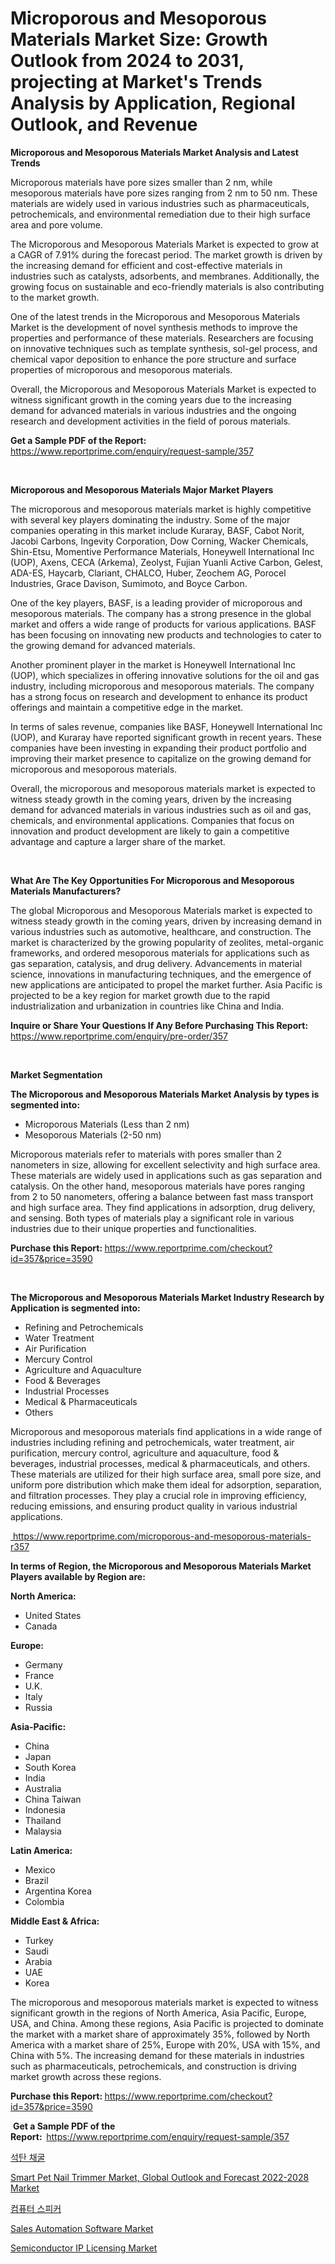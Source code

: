 <p><h1>Microporous and Mesoporous Materials Market Size: Growth Outlook from 2024 to 2031, projecting at Market's Trends Analysis by Application, Regional Outlook, and Revenue</h1></p><p><strong>Microporous and Mesoporous Materials Market Analysis and Latest Trends</strong></p>
<p><p>Microporous materials have pore sizes smaller than 2 nm, while mesoporous materials have pore sizes ranging from 2 nm to 50 nm. These materials are widely used in various industries such as pharmaceuticals, petrochemicals, and environmental remediation due to their high surface area and pore volume.</p><p>The Microporous and Mesoporous Materials Market is expected to grow at a CAGR of 7.91% during the forecast period. The market growth is driven by the increasing demand for efficient and cost-effective materials in industries such as catalysts, adsorbents, and membranes. Additionally, the growing focus on sustainable and eco-friendly materials is also contributing to the market growth.</p><p>One of the latest trends in the Microporous and Mesoporous Materials Market is the development of novel synthesis methods to improve the properties and performance of these materials. Researchers are focusing on innovative techniques such as template synthesis, sol-gel process, and chemical vapor deposition to enhance the pore structure and surface properties of microporous and mesoporous materials.</p><p>Overall, the Microporous and Mesoporous Materials Market is expected to witness significant growth in the coming years due to the increasing demand for advanced materials in various industries and the ongoing research and development activities in the field of porous materials.</p></p>
<p><strong>Get a Sample PDF of the Report:&nbsp;</strong> <a href="https://www.reportprime.com/enquiry/request-sample/357">https://www.reportprime.com/enquiry/request-sample/357</a></p>
<p>&nbsp;</p>
<p><strong>Microporous and Mesoporous Materials Major Market Players</strong></p>
<p><p>The microporous and mesoporous materials market is highly competitive with several key players dominating the industry. Some of the major companies operating in this market include Kuraray, BASF, Cabot Norit, Jacobi Carbons, Ingevity Corporation, Dow Corning, Wacker Chemicals, Shin-Etsu, Momentive Performance Materials, Honeywell International Inc (UOP), Axens, CECA (Arkema), Zeolyst, Fujian Yuanli Active Carbon, Gelest, ADA-ES, Haycarb, Clariant, CHALCO, Huber, Zeochem AG, Porocel Industries, Grace Davison, Sumimoto, and Boyce Carbon.</p><p>One of the key players, BASF, is a leading provider of microporous and mesoporous materials. The company has a strong presence in the global market and offers a wide range of products for various applications. BASF has been focusing on innovating new products and technologies to cater to the growing demand for advanced materials.</p><p>Another prominent player in the market is Honeywell International Inc (UOP), which specializes in offering innovative solutions for the oil and gas industry, including microporous and mesoporous materials. The company has a strong focus on research and development to enhance its product offerings and maintain a competitive edge in the market.</p><p>In terms of sales revenue, companies like BASF, Honeywell International Inc (UOP), and Kuraray have reported significant growth in recent years. These companies have been investing in expanding their product portfolio and improving their market presence to capitalize on the growing demand for microporous and mesoporous materials.</p><p>Overall, the microporous and mesoporous materials market is expected to witness steady growth in the coming years, driven by the increasing demand for advanced materials in various industries such as oil and gas, chemicals, and environmental applications. Companies that focus on innovation and product development are likely to gain a competitive advantage and capture a larger share of the market.</p></p>
<p>&nbsp;</p>
<p><strong>What Are The Key Opportunities For Microporous and Mesoporous Materials Manufacturers?</strong></p>
<p><p>The global Microporous and Mesoporous Materials market is expected to witness steady growth in the coming years, driven by increasing demand in various industries such as automotive, healthcare, and construction. The market is characterized by the growing popularity of zeolites, metal-organic frameworks, and ordered mesoporous materials for applications such as gas separation, catalysis, and drug delivery. Advancements in material science, innovations in manufacturing techniques, and the emergence of new applications are anticipated to propel the market further. Asia Pacific is projected to be a key region for market growth due to the rapid industrialization and urbanization in countries like China and India.</p></p>
<p><strong>Inquire or Share Your Questions If Any Before Purchasing This Report:</strong> <a href="https://www.reportprime.com/enquiry/pre-order/357">https://www.reportprime.com/enquiry/pre-order/357</a></p>
<p>&nbsp;</p>
<p><strong>Market Segmentation</strong></p>
<p><strong>The Microporous and Mesoporous Materials Market Analysis by types is segmented into:</strong></p>
<p><ul><li>Microporous Materials (Less than 2 nm)</li><li>Mesoporous Materials (2-50 nm)</li></ul></p>
<p><p>Microporous materials refer to materials with pores smaller than 2 nanometers in size, allowing for excellent selectivity and high surface area. These materials are widely used in applications such as gas separation and catalysis. On the other hand, mesoporous materials have pores ranging from 2 to 50 nanometers, offering a balance between fast mass transport and high surface area. They find applications in adsorption, drug delivery, and sensing. Both types of materials play a significant role in various industries due to their unique properties and functionalities.</p></p>
<p><strong>Purchase this Report:&nbsp;</strong><a href="https://www.reportprime.com/checkout?id=357&price=3590">https://www.reportprime.com/checkout?id=357&price=3590</a></p>
<p>&nbsp;</p>
<p><strong>The Microporous and Mesoporous Materials Market Industry Research by Application is segmented into:</strong></p>
<p><ul><li>Refining and Petrochemicals</li><li>Water Treatment</li><li>Air Purification</li><li>Mercury Control</li><li>Agriculture and Aquaculture</li><li>Food & Beverages</li><li>Industrial Processes</li><li>Medical & Pharmaceuticals</li><li>Others</li></ul></p>
<p><p>Microporous and mesoporous materials find applications in a wide range of industries including refining and petrochemicals, water treatment, air purification, mercury control, agriculture and aquaculture, food & beverages, industrial processes, medical & pharmaceuticals, and others. These materials are utilized for their high surface area, small pore size, and uniform pore distribution which make them ideal for adsorption, separation, and filtration processes. They play a crucial role in improving efficiency, reducing emissions, and ensuring product quality in various industrial applications.</p></p>
<p><a href="https://www.reportprime.com/microporous-and-mesoporous-materials-r357">&nbsp;https://www.reportprime.com/microporous-and-mesoporous-materials-r357</a></p>
<p><strong>In terms of Region, the Microporous and Mesoporous Materials Market Players available by Region are:</strong></p>
<p>
    <p> <strong> North America: </strong>
        <ul>
            <li>United States</li>
            <li>Canada</li>
        </ul>
        </p> 
    <p> <strong> Europe: </strong>
        <ul>
            <li>Germany</li>
            <li>France</li>
            <li>U.K.</li>
            <li>Italy</li>
            <li>Russia</li>
        </ul>
        </p> 
    <p> <strong> Asia-Pacific: </strong>
        <ul>
            <li>China</li>
            <li>Japan</li>
            <li>South Korea</li>
            <li>India</li>
            <li>Australia</li>
            <li>China Taiwan</li>
            <li>Indonesia</li>
            <li>Thailand</li>
            <li>Malaysia</li>
        </ul>
        </p> 
    <p> <strong> Latin America: </strong>
        <ul>
            <li>Mexico</li>
            <li>Brazil</li>
            <li>Argentina Korea</li>
            <li>Colombia</li>
        </ul>
        </p> 
    <p> <strong> Middle East & Africa: </strong>
        <ul>
            <li>Turkey</li>
            <li>Saudi</li>
            <li>Arabia</li>
            <li>UAE</li>
            <li>Korea</li>
        </ul>
    </p>
    </p>
<p><p>The microporous and mesoporous materials market is expected to witness significant growth in the regions of North America, Asia Pacific, Europe, USA, and China. Among these regions, Asia Pacific is projected to dominate the market with a market share of approximately 35%, followed by North America with a market share of 25%, Europe with 20%, USA with 15%, and China with 5%. The increasing demand for these materials in industries such as pharmaceuticals, petrochemicals, and construction is driving market growth across these regions.</p></p>
<p><strong>Purchase this Report: </strong><a href="https://www.reportprime.com/checkout?id=357&price=3590">https://www.reportprime.com/checkout?id=357&price=3590</a></p>
<p>&nbsp;<strong>Get a Sample PDF of the Report:&nbsp;&nbsp;</strong><a href="https://www.reportprime.com/enquiry/request-sample/357">https://www.reportprime.com/enquiry/request-sample/357</a></p>
<p><strong></strong></p>
<p><p><a href="https://medium.com/@klarasenia85_83643/%EC%84%9D%ED%83%84-%EC%B1%84%EA%B5%B4-%EC%8B%9C%EC%9E%A5-%EC%A0%90%EC%9C%A0%EC%9C%A8-%EB%B0%8F-%EC%83%88%EB%A1%9C%EC%9A%B4-%ED%8A%B8%EB%A0%8C%EB%93%9C-%EB%B6%84%EC%84%9D-%EC%9C%A0%ED%98%95-%EC%9D%91%EC%9A%A9-%EC%B5%9C%EC%A2%85-%EC%82%AC%EC%9A%A9%EC%B2%98-%EB%B3%84%EB%A1%9C-2024%EB%85%84%EB%B6%80%ED%84%B0-2031%EB%85%84%EA%B9%8C%EC%A7%80%EC%9D%98-%EC%98%88%EC%B8%A1-f8016ac2f35e">석탄 채굴</a></p><p><a href="https://medium.com/@sagorhossaincs33_80453/smart-pet-nail-trimmer-market-global-outlook-and-forecast-2022-2028-market-share-market-analysis-1b5276358640">Smart Pet Nail Trimmer Market, Global Outlook and Forecast 2022-2028 Market</a></p><p><a href="https://medium.com/@klarasenia85_83643/%EA%B8%80%EB%A1%9C%EB%B2%8C-%EC%BB%B4%ED%93%A8%ED%84%B0-%EC%8A%A4%ED%94%BC%EC%BB%A4-%EC%8B%9C%EC%9E%A5%EC%9D%98-%EB%AF%B8%EB%9E%98-%ED%8A%B8%EB%A0%8C%EB%93%9C-2024%EB%85%84%EB%B6%80%ED%84%B0-2031%EB%85%84%EA%B9%8C%EC%A7%80%EC%9D%98-%EC%8B%9C%EC%9E%A5-%EC%9D%B8%EC%82%AC%EC%9D%B4%ED%8A%B8-%EB%B0%8F-%EB%B6%84%EC%84%9D-151%ED%8E%98%EC%9D%B4%EC%A7%80%EC%97%90%EC%84%9C-612b3d5a7421">컴퓨터 스피커</a></p><p><a href="https://issuu.com/reportprime-2/docs/sales-automation-software-market-size-2030.pptx">Sales Automation Software Market</a></p><p><a href="https://www.linkedin.com/pulse/semiconductor-ip-licensing-industry-analysis-report-its-market-phzpe">Semiconductor IP Licensing Market</a></p></p>